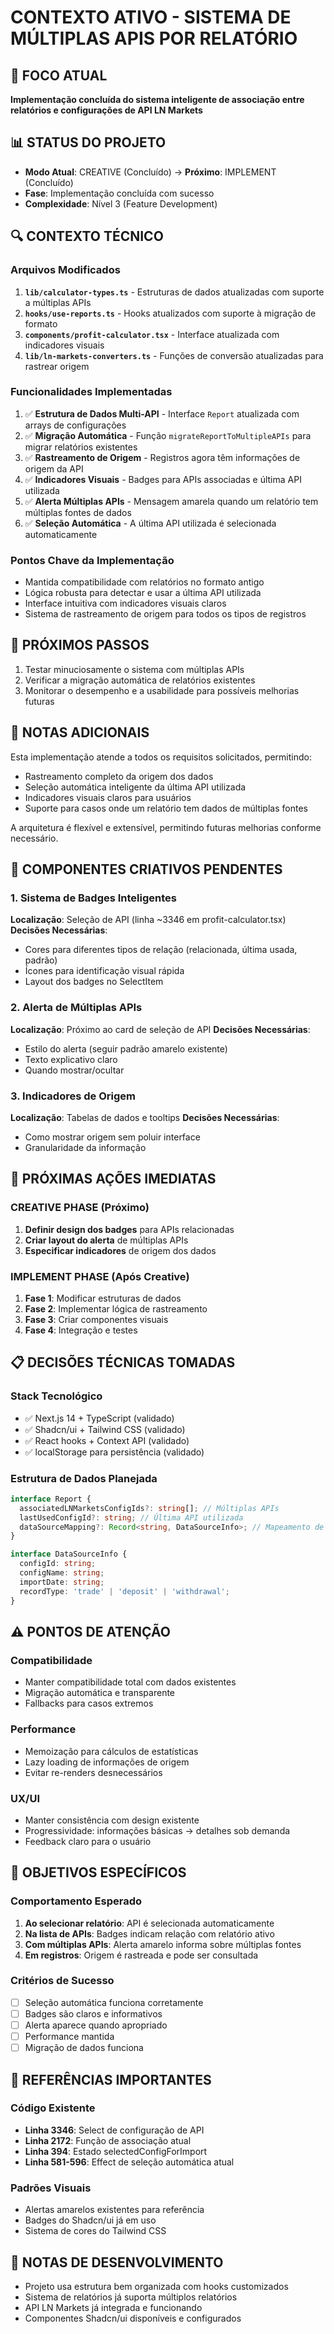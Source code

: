 # CONTEXTO ATIVO - SISTEMA DE MÚLTIPLAS APIS POR RELATÓRIO

## 🎯 FOCO ATUAL
**Implementação concluída do sistema inteligente de associação entre relatórios e configurações de API LN Markets**

## 📊 STATUS DO PROJETO
- **Modo Atual**: CREATIVE (Concluído) → **Próximo**: IMPLEMENT (Concluído)
- **Fase**: Implementação concluída com sucesso
- **Complexidade**: Nível 3 (Feature Development)

## 🔍 CONTEXTO TÉCNICO

### Arquivos Modificados
1. **`lib/calculator-types.ts`** - Estruturas de dados atualizadas com suporte a múltiplas APIs
2. **`hooks/use-reports.ts`** - Hooks atualizados com suporte à migração de formato
3. **`components/profit-calculator.tsx`** - Interface atualizada com indicadores visuais
4. **`lib/ln-markets-converters.ts`** - Funções de conversão atualizadas para rastrear origem

### Funcionalidades Implementadas
1. ✅ **Estrutura de Dados Multi-API** - Interface `Report` atualizada com arrays de configurações
2. ✅ **Migração Automática** - Função `migrateReportToMultipleAPIs` para migrar relatórios existentes
3. ✅ **Rastreamento de Origem** - Registros agora têm informações de origem da API
4. ✅ **Indicadores Visuais** - Badges para APIs associadas e última API utilizada
5. ✅ **Alerta Múltiplas APIs** - Mensagem amarela quando um relatório tem múltiplas fontes de dados
6. ✅ **Seleção Automática** - A última API utilizada é selecionada automaticamente

### Pontos Chave da Implementação
- Mantida compatibilidade com relatórios no formato antigo
- Lógica robusta para detectar e usar a última API utilizada
- Interface intuitiva com indicadores visuais claros
- Sistema de rastreamento de origem para todos os tipos de registros

## 🚀 PRÓXIMOS PASSOS
1. Testar minuciosamente o sistema com múltiplas APIs
2. Verificar a migração automática de relatórios existentes
3. Monitorar o desempenho e a usabilidade para possíveis melhorias futuras

## 📝 NOTAS ADICIONAIS
Esta implementação atende a todos os requisitos solicitados, permitindo:
- Rastreamento completo da origem dos dados
- Seleção automática inteligente da última API utilizada
- Indicadores visuais claros para usuários
- Suporte para casos onde um relatório tem dados de múltiplas fontes

A arquitetura é flexível e extensível, permitindo futuras melhorias conforme necessário.

## 🎨 COMPONENTES CRIATIVOS PENDENTES

### 1. Sistema de Badges Inteligentes
**Localização**: Seleção de API (linha ~3346 em profit-calculator.tsx)
**Decisões Necessárias**:
- Cores para diferentes tipos de relação (relacionada, última usada, padrão)
- Ícones para identificação visual rápida
- Layout dos badges no SelectItem

### 2. Alerta de Múltiplas APIs
**Localização**: Próximo ao card de seleção de API
**Decisões Necessárias**:
- Estilo do alerta (seguir padrão amarelo existente)
- Texto explicativo claro
- Quando mostrar/ocultar

### 3. Indicadores de Origem
**Localização**: Tabelas de dados e tooltips
**Decisões Necessárias**:
- Como mostrar origem sem poluir interface
- Granularidade da informação

## 🔄 PRÓXIMAS AÇÕES IMEDIATAS

### CREATIVE PHASE (Próximo)
1. **Definir design dos badges** para APIs relacionadas
2. **Criar layout do alerta** de múltiplas APIs
3. **Especificar indicadores** de origem dos dados

### IMPLEMENT PHASE (Após Creative)
1. **Fase 1**: Modificar estruturas de dados
2. **Fase 2**: Implementar lógica de rastreamento
3. **Fase 3**: Criar componentes visuais
4. **Fase 4**: Integração e testes

## 📋 DECISÕES TÉCNICAS TOMADAS

### Stack Tecnológico
- ✅ Next.js 14 + TypeScript (validado)
- ✅ Shadcn/ui + Tailwind CSS (validado)
- ✅ React hooks + Context API (validado)
- ✅ localStorage para persistência (validado)

### Estrutura de Dados Planejada
```typescript
interface Report {
  associatedLNMarketsConfigIds?: string[]; // Múltiplas APIs
  lastUsedConfigId?: string; // Última API utilizada
  dataSourceMapping?: Record<string, DataSourceInfo>; // Mapeamento de origem
}

interface DataSourceInfo {
  configId: string;
  configName: string;
  importDate: string;
  recordType: 'trade' | 'deposit' | 'withdrawal';
}
```

## ⚠️ PONTOS DE ATENÇÃO

### Compatibilidade
- Manter compatibilidade total com dados existentes
- Migração automática e transparente
- Fallbacks para casos extremos

### Performance
- Memoização para cálculos de estatísticas
- Lazy loading de informações de origem
- Evitar re-renders desnecessários

### UX/UI
- Manter consistência com design existente
- Progressividade: informações básicas → detalhes sob demanda
- Feedback claro para o usuário

## 🎯 OBJETIVOS ESPECÍFICOS

### Comportamento Esperado
1. **Ao selecionar relatório**: API é selecionada automaticamente
2. **Na lista de APIs**: Badges indicam relação com relatório ativo
3. **Com múltiplas APIs**: Alerta amarelo informa sobre múltiplas fontes
4. **Em registros**: Origem é rastreada e pode ser consultada

### Critérios de Sucesso
- [ ] Seleção automática funciona corretamente
- [ ] Badges são claros e informativos
- [ ] Alerta aparece quando apropriado
- [ ] Performance mantida
- [ ] Migração de dados funciona

## 🔗 REFERÊNCIAS IMPORTANTES

### Código Existente
- **Linha 3346**: Select de configuração de API
- **Linha 2172**: Função de associação atual
- **Linha 394**: Estado selectedConfigForImport
- **Linha 581-596**: Effect de seleção automática atual

### Padrões Visuais
- Alertas amarelos existentes para referência
- Badges do Shadcn/ui já em uso
- Sistema de cores do Tailwind CSS

## 📝 NOTAS DE DESENVOLVIMENTO
- Projeto usa estrutura bem organizada com hooks customizados
- Sistema de relatórios já suporta múltiplos relatórios
- API LN Markets já integrada e funcionando
- Componentes Shadcn/ui disponíveis e configurados 